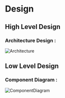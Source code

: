 # Design

## High Level Design 
### Architecture Design :
![Architecture]()

## Low Level Design 
### Component Diagram :
![ComponentDiagram]()

